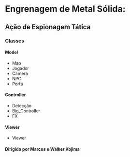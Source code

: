 # Engrenagem de Metal Sólida: 
## Ação de Espionagem Tática
### Classes
#### Model
* Map
* Jogador
* Camera
* NPC
* Porta
#### Controller
* Detecção
* Big_Controller
* FX
#### Viewer
* Viewer
#### Dirigido por Marcos e Walker Kojima
